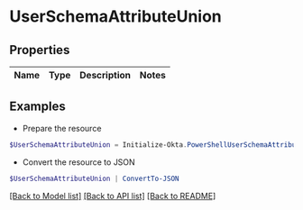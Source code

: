 # UserSchemaAttributeUnion
## Properties

Name | Type | Description | Notes
------------ | ------------- | ------------- | -------------

## Examples

- Prepare the resource
```powershell
$UserSchemaAttributeUnion = Initialize-Okta.PowerShellUserSchemaAttributeUnion 
```

- Convert the resource to JSON
```powershell
$UserSchemaAttributeUnion | ConvertTo-JSON
```

[[Back to Model list]](../README.md#documentation-for-models) [[Back to API list]](../README.md#documentation-for-api-endpoints) [[Back to README]](../README.md)

